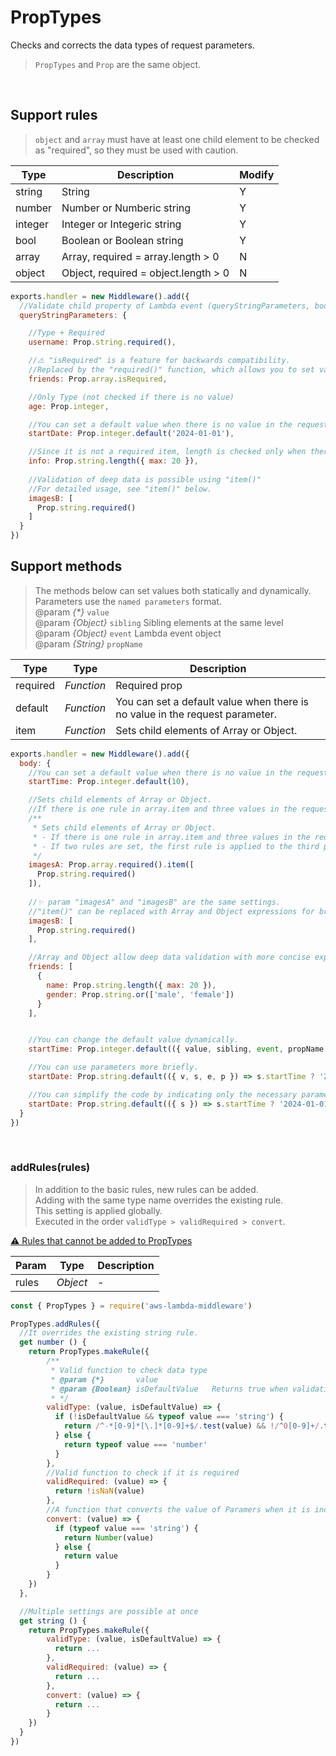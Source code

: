 # PropTypes
Checks and corrects the data types of request parameters.
> `PropTypes` and `Prop` are the same object.   

&nbsp;

## Support rules
> `object` and `array` must have at least one child element to be checked as "required", so they must be used with caution.

| Type | Description | Modify |
| --- | --- | --- |
| string | String | Y |
| number | Number or Numberic string | Y |
| integer | Integer or Integeric string | Y |
| bool | Boolean or Boolean string | Y |
| array | Array, required = array.length > 0 | N |
| object | Object, required = object.length > 0 | N |

```js
exports.handler = new Middleware().add({
  //Validate child property of Lambda event (queryStringParameters, body, pathParameters ...)
  queryStringParameters: {

    //Type + Required
    username: Prop.string.required(),

    //⚠️ "isRequired" is a feature for backwards compatibility.
    //Replaced by the "required()" function, which allows you to set various options.
    friends: Prop.array.isRequired,

    //Only Type (not checked if there is no value)
    age: Prop.integer,

    //You can set a default value when there is no value in the request parameter.
    startDate: Prop.integer.default('2024-01-01'),

    //Since it is not a required item, length is checked only when there is a value. (Validate)
    info: Prop.string.length({ max: 20 }),
    
    //Validation of deep data is possible using "item()"
    //For detailed usage, see "item()" below.
    imagesB: [
      Prop.string.required()
    ]
  }
})
```

## Support methods
> The methods below can set values both statically and dynamically.   
> Parameters use the `named parameters` format.   
>   @param *{\*}* `value`     
>   @param *{Object}* `sibling` Sibling elements at the same level   
>   @param *{Object}* `event` Lambda event object   
>   @param *{String}* `propName`

| Type | Type | Description |
| --- | --- | --- |
| required | *Function*| Required prop |
| default | *Function*| You can set a default value when there is no value in the request parameter. |
| item | *Function*| Sets child elements of Array or Object. |

```js
exports.handler = new Middleware().add({
  body: {
    //You can set a default value when there is no value in the request parameter
    startTime: Prop.integer.default(10),

    //Sets child elements of Array or Object.
    //If there is one rule in array.item and three values in the request parameter array, the three values are verified based on one rule.
    /**
     * Sets child elements of Array or Object.
     * - If there is one rule in array.item and three values in the request parameter array, the three values are verified based on one rule.
     * - If two rules are set, the first rule is applied to the third parameter.
     */
    imagesA: Prop.array.required().item([
      Prop.string.required()
    ]),
    
    //✨ param "imagesA" and "imagesB" are the same settings.
    //"item()" can be replaced with Array and Object expressions for brevity.
    imagesB: [
      Prop.string.required()
    ],

    //Array and Object allow deep data validation with more concise expressions.
    friends: [
      {
        name: Prop.string.length({ max: 20 }),
        gender: Prop.string.or(['male', 'female'])
      }
    ],


    //You can change the default value dynamically.
    startTime: Prop.integer.default(({ value, sibling, event, propName }) => Date.now()),

    //You can use parameters more briefly.
    startDate: Prop.string.default(({ v, s, e, p }) => s.startTime ? '2024-01-01'),

    //You can simplify the code by indicating only the necessary parameters.
    startDate: Prop.string.default(({ s }) => s.startTime ? '2024-01-01')
  }
})
```

&nbsp;

### addRules(rules)   
> In addition to the basic rules, new rules can be added.   
> Adding with the same type name overrides the existing rule.   
> This setting is applied globally.   
> Executed in the order `validType > validRequired > convert`.   

[⚠️ Rules that cannot be added to PropTypes](RESERVED_PROPS.md)

| Param | Type | Description |
| --- | --- | --- |
| rules | *Object* | - |

```js
const { PropTypes } = require('aws-lambda-middleware')

PropTypes.addRules({
  //It overrides the existing string rule.
  get number () {
    return PropTypes.makeRule({
        /**
         * Valid function to check data type
         * @param {*}		value
         * @param {Boolean}	isDefaultValue	 Returns true when validating the value type set as the default.
         * */
        validType: (value, isDefaultValue) => {
          if (!isDefaultValue && typeof value === 'string') {
            return /^-*[0-9]*[\.]*[0-9]+$/.test(value) && !/^0[0-9]+/.test(value) && !/^-0[0-9]+/.test(value) && !(value.length === 1 && value === '-')
          } else {
            return typeof value === 'number'
          }
        },
        //Valid function to check if it is required
        validRequired: (value) => {
          return !isNaN(value)
        },
        //A function that converts the value of Paramers when it is incorrectly converted to a string. (Set only when necessary)
        convert: (value) => {
          if (typeof value === 'string') {
            return Number(value)
          } else {
            return value
          }
        }
    })
  },

  //Multiple settings are possible at once
  get string () {
    return PropTypes.makeRule({ 
        validType: (value, isDefaultValue) => {
          return ...
        },
        validRequired: (value) => {
          return ...
        },
        convert: (value) => {
          return ...
        }
    })
  }
})
```